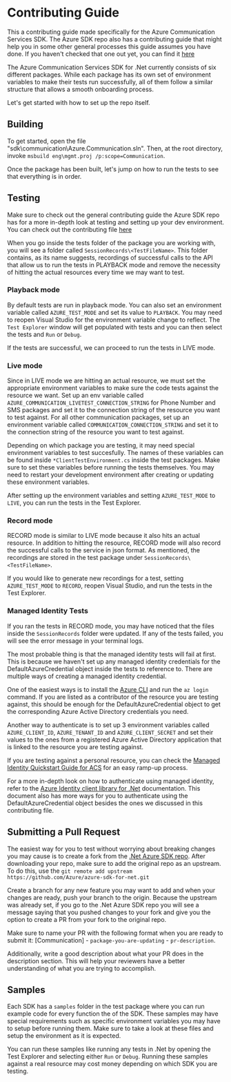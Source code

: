 # Contributing Guide

This a contributing guide made specifically for the Azure Communication Services SDK. The Azure SDK repo also has a contributing guide that might help you in some other general processes this guide assumes you have done. If you haven't checked that one out yet, you can find it [here](https://github.com/Azure/azure-sdk-for-net/blob/master/CONTRIBUTING.md)

The Azure Communication Services SDK for .Net currently consists of six different packages. While each package has its own set of environment variables to make their tests run successfully, all of them follow a similar structure that allows a smooth onboarding process.

Let's get started with how to set up the repo itself.

## Building 

To get started, open the file "sdk\communication\Azure.Communication.sln". Then, at the root directory, invoke `msbuild eng\mgmt.proj /p:scope=Communication`. 

Once the package has been built, let's jump on how to run the tests to see that everything is in order.

## Testing

Make sure to check out the general contributing guide the Azure SDK repo has for a more in-depth look at testing and setting up your dev environment. You can check out the contributing file [here](https://github.com/Azure/azure-sdk-for-net/blob/master/CONTRIBUTING.md)

When you go inside the tests folder of the package you are working with, you will see a folder called `SessionRecords\<TestFileName>`. This folder contains, as its name suggests, recordings of successful calls to the API that allow us to run the tests in PLAYBACK mode and remove the necessity of hitting the actual resources every time we may want to test.

### Playback mode

By default tests are run in playback mode. You can also set an environment variable called `AZURE_TEST_MODE` and set its value to `PLAYBACK`. You may need to reopen Visual Studio for the environment variable change to reflect. The `Test Explorer` window will get populated with tests and you can then select the tests and `Run` or `Debug`.

If the tests are successful, we can proceed to run the tests in LIVE mode.

### Live mode

Since in LIVE mode we are hitting an actual resource, we must set the appropriate environment variables to make sure the code tests against the resource we want. Set up an env variable called `AZURE_COMMUNICATION_LIVETEST_CONNECTION_STRING` for Phone Number and SMS packages and set it to the connection string of the resource you want to test against. For all other communication packages, set up an environment variable called `COMMUNICATION_CONNECTION_STRING` and set it to the connection string of the resource you want to test against.

Depending on which package you are testing, it may need special environment variables to test succesfully. The names of these variables can be found inside `*ClientTestEnvironment.cs` inside the test packages. Make sure to set these variables before running the tests themselves. You may need to restart your development environment after creating or updating these environment variables.

After setting up the environment variables and setting `AZURE_TEST_MODE` to `LIVE`, you can run the tests in the Test Explorer.

### Record mode

RECORD mode is similar to LIVE mode because it also hits an actual resource. In addition to hitting the resource, RECORD mode will also record the successful calls to the service in json format. As mentioned, the recordings are stored in the test package under `SessionRecords\<TestFileName>`.

If you would like to generate new recordings for a test, setting `AZURE_TEST_MODE` to `RECORD`, reopen Visual Studio, and run the tests in the Test Explorer.

### Managed Identity Tests

If you ran the tests in RECORD mode, you may have noticed that the files inside the `SessionRecords` folder were updated. If any of the tests failed, you will see the error message in your terminal logs.

The most probable thing is that the managed identity tests will fail at first. This is because we haven't set up any managed identity credentials for the DefaultAzureCredential object inside the tests to reference to. There are multiple ways of creating a managed identity credential.

One of the easiest ways is to install the [Azure CLI](https://docs.microsoft.com/cli/azure/install-azure-cli) and run the `az login` command. If you are listed as a contributor of the resource you are testing against, this should be enough for the DefaultAzureCredential object to get the corresponding Azure Active Directory credentials you need.

Another way to authenticate is to set up 3 environment variables called `AZURE_CLIENT_ID`, `AZURE_TENANT_ID` and `AZURE_CLIENT_SECRET` and set their values to the ones from a registered Azure Active Directory application that is linked to the resource you are testing against.

If you are testing against a personal resource, you can check the [Managed Identity Quickstart Guide for ACS](https://docs.microsoft.com/azure/communication-services/quickstarts/managed-identity-from-cli) for an easy ramp-up process.

For a more in-depth look on how to authenticate using managed identity, refer to the [Azure Identity client library for .Net](https://docs.microsoft.com/dotnet/api/overview/azure/identity-readme?view=azure-dotnet) documentation. This document also has more ways for you to authenticate using the DefaultAzureCredential object besides the ones we discussed in this contributing file.

## Submitting a Pull Request

The easiest way for you to test without worrying about breaking changes you may cause is to create a fork from the [.Net Azure SDK repo](https://github.com/Azure/azure-sdk-for-net). After downloading your repo, make sure to add the original repo as an upstream. To do this, use the `git remote add upstream https://github.com/Azure/azure-sdk-for-net.git`

Create a branch for any new feature you may want to add and when your changes are ready, push your branch to the origin. Because the upstream was already set, if you go to the .Net Azure SDK repo you will see a message saying that you pushed changes to your fork and give you the option to create a PR from your fork to the original repo.

Make sure to name your PR with the following format when you are ready to submit it: [Communication] - `package-you-are-updating` - `pr-description`.

Additionally, write a good description about what your PR does in the description section. This will help your reviewers have a better understanding of what you are trying to accomplish.

## Samples 

Each SDK has a `samples` folder in the test package where you can run example code for every function the of the SDK. These samples may have special requirements such as specific environment variables you may have to setup before running them. Make sure to take a look at these files and setup the environment as it is expected. 

You can run these samples like running any tests in .Net by opening the Test Explorer and selecting either `Run` or `Debug`. Running these samples against a real resource may cost money depending on which SDK you are testing.
